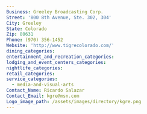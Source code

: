 ```yaml
---
Business: Greeley Broadcasting Corp.
Street: '800 8th Avenue, Ste. 302, 304'
City: Greeley
State: Colorado
Zip: 80631
Phone: (970) 356-1452
Website: 'http://www.tigrecolorado.com/'
dining_categories:
entertainment_and_recreation_categories:
lodging_and_event_centers_categories:
nightlife_categories:
retail_categories:
service_categories:
  - media-and-visual-arts
Contact_Name: Ricardo Salazar
Contact_Email: kgre@msn.com
Logo_image_path: /assets/images/directory/kgre.png
---
```



